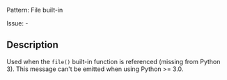 Pattern: File built-in

Issue: -

## Description

Used when the `file()` built-in function is referenced (missing from Python 3). This message can't be emitted when using Python >= 3.0.